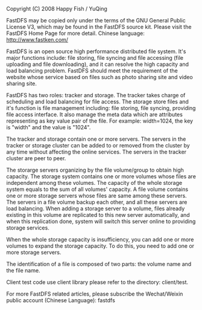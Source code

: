 Copyright (C) 2008 Happy Fish / YuQing

FastDFS may be copied only under the terms of the GNU General
Public License V3, which may be found in the FastDFS source kit.
Please visit the FastDFS Home Page for more detail.
Chinese language: http://www.fastken.com/


FastDFS is an open source high performance distributed file system. It's major 
functions include: file storing, file syncing and file accessing (file uploading
and file downloading), and it can resolve the high capacity and load balancing 
problem. FastDFS should meet the requirement of the website whose service based
on files such as photo sharing site and video sharing site.

FastDFS has two roles: tracker and storage. The tracker takes charge of 
scheduling and load balancing for file access. The storage store files and it's
function is file management including: file storing, file syncing, providing file
access interface. It also manage the meta data which are attributes representing
as key value pair of the file. For example: width=1024, the key is "width" and
the value is "1024".

The tracker and storage contain one or more servers. The servers in the tracker
or storage cluster can be added to or removed from the cluster by any time without
affecting the online services. The servers in the tracker cluster are peer to peer.

The storarge servers organizing by the file volume/group to obtain high capacity.
The storage system contains one or more volumes whose files are independent among
these volumes. The capacity of the whole storage system equals to the sum of all
volumes' capacity. A file volume contains one or more storage servers whose files
are same among these servers. The servers in a file volume backup each other, 
and all these servers are load balancing. When adding a storage server to a 
volume, files already existing in this volume are replicated to this new server
automatically, and when this replication done, system will switch this server
online to providing storage services.

When the whole storage capacity is insufficiency, you can add one or more 
volumes to expand the storage capacity. To do this, you need to add one or
more storage servers.

The identification of a file is composed of two parts: the volume name and
the file name.

Client test code use client library please refer to the directory: client/test.

For more FastDFS related articles, please subscribe the Wechat/Weixin public account
(Chinese Language): fastdfs
